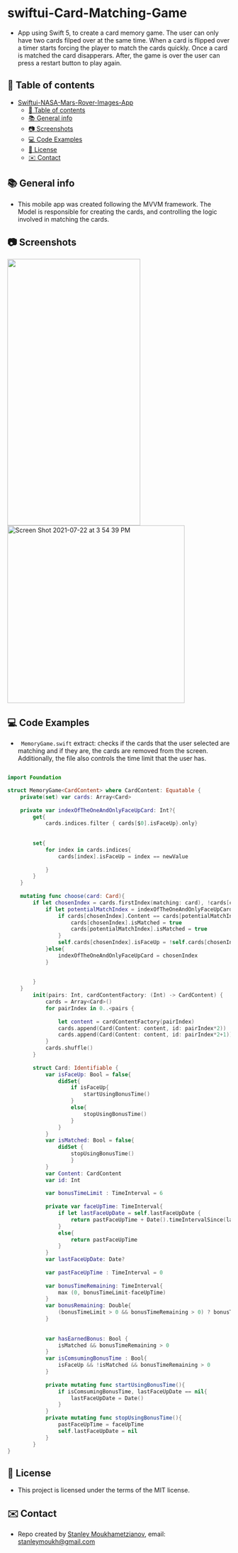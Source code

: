 
# swiftui-Card-Matching-Game

* App using Swift 5, to create a card memory game. The user can only have two cards filped over at the same time. When a 
card is flipped over a timer starts forcing the player to match the cards quickly. Once a card is matched the card disapperars. After, the 
game is over the user can press a restart button to play again. 

## :page_facing_up: Table of contents

* [ Swiftui-NASA-Mars-Rover-Images-App](#zap-Swiftui-NASA-Mars-Rover-Images-App)
  * [:page_facing_up: Table of contents](#page_facing_up-table-of-contents)
  * [:books: General info](#books-general-info)
  * [:camera: Screenshots](#camera-screenshots)
  * [:computer: Code Examples](#computer-code-examples)
  * [:file_folder: License](#file_folder-license)
  * [:envelope: Contact](#envelope-contact)

## :books: General info

* This mobile app was created following the MVVM framework. The Model is responsible for creating the cards, and controlling the logic 
involved in matching the cards. 


## :camera: Screenshots
<img align="left" width="300" height="600" src="https://github.com/Stanley-Moukhametzianov/swiftui-Card-Matching-Game/blob/MatchingGame/Matching%20Game.gif">
<p float="left">
  <img width="400" alt="Screen Shot 2021-07-22 at 3 54 39 PM" src="https://user-images.githubusercontent.com/66892566/126701464-c9057dcf-bbed-4572-ae99-6d49a4462fc2.png">
  
  
</p>

## :computer: Code Examples

* ` MemoryGame.swift` extract: checks if the cards that the user selected are matching and if they are, the cards are removed from the screen. 
Additionally, the file also controls the time limit that the user has. 

```swift

import Foundation

struct MemoryGame<CardContent> where CardContent: Equatable {
    private(set) var cards: Array<Card>
    
    private var indexOfTheOneAndOnlyFaceUpCard: Int?{
        get{
            cards.indices.filter { cards[$0].isFaceUp}.only}
        
        
        set{
            for index in cards.indices{
                cards[index].isFaceUp = index == newValue
                
            }
        }
    }
    
    mutating func choose(card: Card){
        if let chosenIndex = cards.firstIndex(matching: card), !cards[chosenIndex].isFaceUp,!cards[chosenIndex].isMatched{
            if let potentialMatchIndex = indexOfTheOneAndOnlyFaceUpCard{
                if cards[chosenIndex].Content == cards[potentialMatchIndex].Content{
                    cards[chosenIndex].isMatched = true
                    cards[potentialMatchIndex].isMatched = true
                }
                self.cards[chosenIndex].isFaceUp = !self.cards[chosenIndex].isFaceUp
            }else{
                indexOfTheOneAndOnlyFaceUpCard = chosenIndex
            }
            
            
        }
    }
        init(pairs: Int, cardContentFactory: (Int) -> CardContent) {
            cards = Array<Card>()
            for pairIndex in 0..<pairs {
                
                let content = cardContentFactory(pairIndex)
                cards.append(Card(Content: content, id: pairIndex*2))
                cards.append(Card(Content: content, id: pairIndex*2+1))
            }
            cards.shuffle()
        }
        
        struct Card: Identifiable {
            var isFaceUp: Bool = false{
                didSet{
                    if isFaceUp{
                        startUsingBonusTime()
                    }
                    else{
                        stopUsingBonusTime()
                    }
                }
            }
            var isMatched: Bool = false{
                didSet {
                    stopUsingBonusTime()
                    }
            }
            var Content: CardContent
            var id: Int
   
            var bonusTimeLimit : TimeInterval = 6
            
            private var faceUpTime: TimeInterval{
                if let lastFaceUpDate = self.lastFaceUpDate {
                    return pastFaceUpTime + Date().timeIntervalSince(lastFaceUpDate)
                }
                else{
                    return pastFaceUpTime
                }
            }
            var lastFaceUpDate: Date?
            
            var pastFaceUpTime : TimeInterval = 0
            
            var bonusTimeRemaining: TimeInterval{
                max (0, bonusTimeLimit-faceUpTime)
            }
            var bonusRemaining: Double{
                (bonusTimeLimit > 0 && bonusTimeRemaining > 0) ? bonusTimeRemaining/bonusTimeLimit : 0
            }
            
            
            var hasEarnedBonus: Bool {
                isMatched && bonusTimeRemaining > 0
            }
            var isComsumingBonusTime : Bool{
                isFaceUp && !isMatched && bonusTimeRemaining > 0
            }
            
            private mutating func startUsingBonusTime(){
                if isComsumingBonusTime, lastFaceUpDate == nil{
                    lastFaceUpDate = Date()
                }
            }
            private mutating func stopUsingBonusTime(){
                pastFaceUpTime = faceUpTime
                self.lastFaceUpDate = nil
            }
        }
}


```


## :file_folder: License

* This project is licensed under the terms of the MIT license.

## :envelope: Contact

* Repo created by [Stanley Moukhametzianov](https://github.com/Stanley-Moukhametzianov?tab=repositories), email: stanleymoukh@gmail.com
